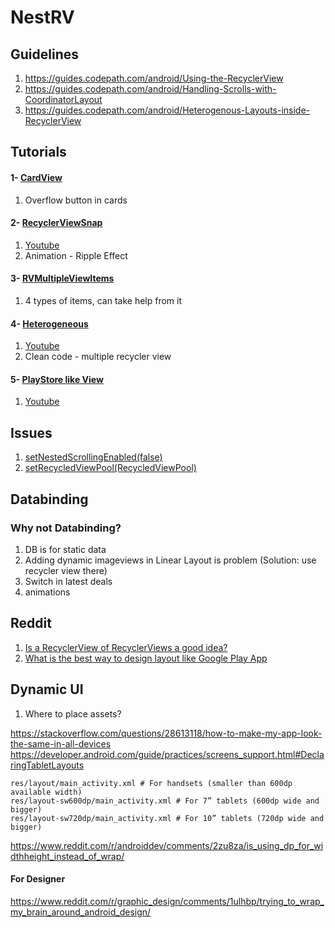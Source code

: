 # NestRV

## Guidelines
1) https://guides.codepath.com/android/Using-the-RecyclerView
2) https://guides.codepath.com/android/Handling-Scrolls-with-CoordinatorLayout
3) https://guides.codepath.com/android/Heterogenous-Layouts-inside-RecyclerView

## Tutorials
#### 1- [CardView](https://www.androidhive.info/2016/05/android-working-with-card-view-and-recycler-view/)
1) Overflow button in cards

#### 2- [RecyclerViewSnap](https://rubensousa.github.io/2016/08/recyclerviewsnap)
1) [Youtube](https://www.youtube.com/watch?v=aWb-PizXU8I)
2) Animation - Ripple Effect

#### 3- [RVMultipleViewItems](https://www.journaldev.com/12372/android-recyclerview-example)
1) 4 types of items, can take help from it

#### 4- [Heterogeneous](https://github.com/delaroy/Heterogeneous)
1) [Youtube](https://www.youtube.com/watch?v=03OWg7TamOo)
2) Clean code - multiple recycler view


#### 5- [PlayStore like View](http://android-pratap.blogspot.in/2015/12/horizontal-recyclerview-in-vertical.html)
1) [Youtube](https://www.youtube.com/watch?v=YAgHynYKmQM)

## Issues
1) [setNestedScrollingEnabled(false)](https://stackoverflow.com/questions/34791752/nested-recyclerview-with-coordinatorlayout)
2) [setRecycledViewPool(RecycledViewPool)](https://medium.com/@mgn524/optimizing-nested-recyclerview-a9b7830a4ba7)


## Databinding
### Why not Databinding?
1) DB is for static data
2) Adding dynamic imageviews in Linear Layout is problem (Solution: use recycler view there)
3) Switch in latest deals
4) animations

## Reddit
1) [Is a RecyclerView of RecyclerViews a good idea?](https://www.reddit.com/r/androiddev/comments/7jxlkb/is_a_recyclerview_of_recyclerviews_a_good_idea/)
2) [What is the best way to design layout like Google Play App](https://www.reddit.com/r/androiddev/comments/7jxlkb/is_a_recyclerview_of_recyclerviews_a_good_idea/)


## Dynamic UI
1) Where to place assets?

https://stackoverflow.com/questions/28613118/how-to-make-my-app-look-the-same-in-all-devices
https://developer.android.com/guide/practices/screens_support.html#DeclaringTabletLayouts

````
res/layout/main_activity.xml # For handsets (smaller than 600dp available width)
res/layout-sw600dp/main_activity.xml # For 7” tablets (600dp wide and bigger) 
res/layout-sw720dp/main_activity.xml # For 10” tablets (720dp wide and bigger)
````

https://www.reddit.com/r/androiddev/comments/2zu8za/is_using_dp_for_widthheight_instead_of_wrap/

#### For Designer
https://www.reddit.com/r/graphic_design/comments/1ulhbp/trying_to_wrap_my_brain_around_android_design/
